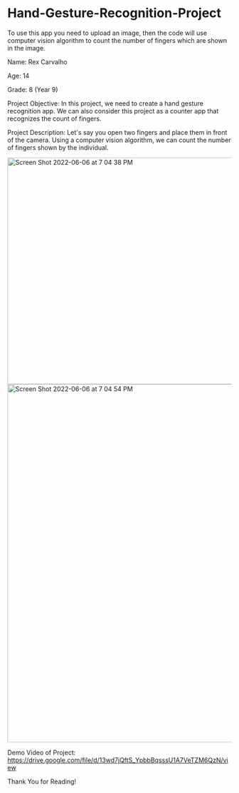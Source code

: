 # Hand-Gesture-Recognition-Project
To use this app you need to upload an image, then the code will use computer vision algorithm to count the number of fingers which are shown in the image.

Name: Rex Carvalho

Age: 14

Grade: 8 (Year 9)

Project Objective: In this project, we need to create a hand gesture recognition app. We can also consider this project as a counter app that recognizes the count of fingers.

Project Description: Let's say you open two fingers and place them in front of the camera. Using a computer vision algorithm, we can count the number of fingers shown by the individual.

<img width="508" alt="Screen Shot 2022-06-06 at 7 04 38 PM" src="https://user-images.githubusercontent.com/68054356/172188212-2d345b5c-3f2f-4413-bda7-09886b513e69.png">
<img width="803" alt="Screen Shot 2022-06-06 at 7 04 54 PM" src="https://user-images.githubusercontent.com/68054356/172188270-ace97348-c6d2-49ef-b6d7-23d751142e5a.png">


Demo Video of Project: https://drive.google.com/file/d/13wd7jQftS_YpbbBqsssU1A7VeTZM6QzN/view

Thank You for Reading!
